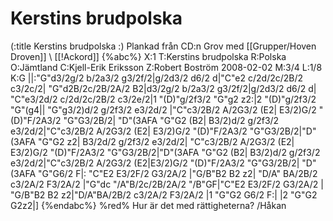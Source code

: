 # Kerstins brudpolska

(:title Kerstins brudpolska :)
Plankad från CD:n Grov med [[Grupper/Hoven Droven]] \\
[[!Ackord]]
{%abc%}
X:1
T:Kerstins brudpolska
R:Polska
O:Jämtland
C:Kjell-Erik Eriksson
Z:Robert Boström 2008-02-02
M:3/4
L:1/8
K:G
||:"G"d3/2g/2 b/2a3/2 g3/2f/2|g/2d3/2 d6/2 d|"C"e2 c/2d/2c/2B/2 c3/2c/2|
"G"d2B/2c/2B/2A/2 B2|d3/2g/2 b/2a3/2 g3/2f/2|g/2d3/2 d6/2 d|
"C"e3/2d/2 c/2d/2c/2B/2 c3/2e/2|1 "(D)"g/2f3/2 "G"g2 z2:|2 "(D)"g/2f3/2 "G"(g4||
"G"g3/2)d/2 g/2f3/2 e3/2d/2 |"C"c3/2B/2 A/2G3/2 (E2| E3/2)G/2 "(D)"F/2A3/2 "G"G3/2B/2|
"D"(3AFA "G"G2 (B2| B3/2)d/2 g/2f3/2 e3/2d/2|"C"c3/2B/2 A/2G3/2 (E2|
E3/2)G/2 "(D)"F/2A3/2 "G"G3/2B/2|"D"(3AFA "G"G2 z2| B3/2d/2 g/2f3/2 e3/2d/2|
"C"c3/2B/2 A/2G3/2 (E2| E3/2)G/2 "(D)"F/2A3/2 "G"G3/2B/2|"D"(3AFA "G"G2 (B2|
 B3/2)d/2 g/2f3/2 e3/2d/2|"C"c3/2B/2 A/2G3/2 (E2|E3/2)G/2 "(D)"F/2A3/2 "G"G3/2B/2|
"D"(3AFA "G"G6/2 F|: "C"E2 E3/2F/2 G3/2A/2 |"G/B"B2 B2 z2|
"D/A" BA/2B/2 c3/2A/2 F3/2A/2 |"G"dc "/A"B/2c/2B/2A/2 "/B"GF|"C"E2 E3/2F/2 G3/2A/2 |
"G/B"B2 B2 z2|"D/A"BA/2B/2 c3/2A/2 F3/2A/2 |1 "G"G2 G6/2 F:|
|2 "G"G2 G2z2|]
{%endabc%}
%red% Hur är det med rättigheterna? /Håkan
